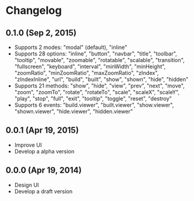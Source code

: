 # Changelog


## 0.1.0 (Sep 2, 2015)

- Supports 2 modes: "modal" (default), "inline"
- Supports 28 options: "inline", "button", "navbar", "title", "toolbar", "tooltip", "movable", "zoomable", "rotatable", "scalable", "transition", "fullscreen", "keyboard", "interval", "minWidth", "minHeight", "zoomRatio", "minZoomRatio", "maxZoomRatio", "zIndex", "zIndexInline", "url", "build", "built", "show", "shown", "hide", "hidden"
- Supports 21 methods: "show", "hide", "view", "prev", "next", "move", "zoom", "zoomTo", "rotate", "rotateTo", "scale", "scaleX", "scaleY", "play", "stop", "full", "exit", "tooltip", "toggle", "reset", "destroy"
- Supports 6 events: "build.viewer", "built.viewer", "show.viewer", "shown.viewer", "hide.viewer", "hidden.viewer"


## 0.0.1 (Apr 19, 2015)

- Improve UI
- Develop a alpha version


## 0.0.0 (Apr 19, 2014)

- Design UI
- Develop a draft version
